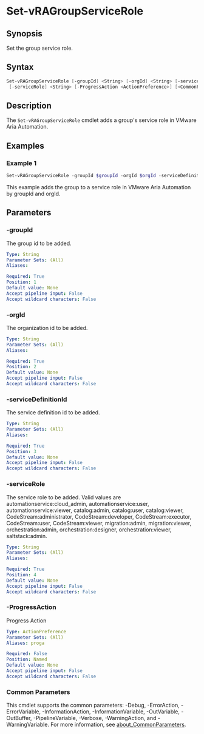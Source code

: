 # Set-vRAGroupServiceRole

## Synopsis

Set the group service role.

## Syntax

```powershell
Set-vRAGroupServiceRole [-groupId] <String> [-orgId] <String> [-serviceDefinitionId] <String>
 [-serviceRole] <String> [-ProgressAction <ActionPreference>] [<CommonParameters>]
```

## Description

The `Set-vRAGroupServiceRole` cmdlet adds a group's service role in VMware Aria Automation.

## Examples

### Example 1

```powershell
Set-vRAGroupServiceRole -groupId $groupId -orgId $orgId -serviceDefinitionId $serviceDefinitionId -serviceRole $serviceRole
```

This example adds the group to a service role in VMware Aria Automation by groupId and orgId.

## Parameters

### -groupId

The group id to be added.

```yaml
Type: String
Parameter Sets: (All)
Aliases:

Required: True
Position: 1
Default value: None
Accept pipeline input: False
Accept wildcard characters: False
```

### -orgId

The organization id to be added.

```yaml
Type: String
Parameter Sets: (All)
Aliases:

Required: True
Position: 2
Default value: None
Accept pipeline input: False
Accept wildcard characters: False
```

### -serviceDefinitionId

The service definition id to be added.

```yaml
Type: String
Parameter Sets: (All)
Aliases:

Required: True
Position: 3
Default value: None
Accept pipeline input: False
Accept wildcard characters: False
```

### -serviceRole

The service role to be added.
Valid values are automationservice:cloud_admin, automationservice:user, automationservice:viewer, catalog:admin, catalog:user, catalog:viewer, CodeStream:administrator, CodeStream:developer, CodeStream:executor, CodeStream:user, CodeStream:viewer, migration:admin, migration:viewer, orchestration:admin, orchestration:designer, orchestration:viewer, saltstack:admin.

```yaml
Type: String
Parameter Sets: (All)
Aliases:

Required: True
Position: 4
Default value: None
Accept pipeline input: False
Accept wildcard characters: False
```

### -ProgressAction

Progress Action

```yaml
Type: ActionPreference
Parameter Sets: (All)
Aliases: proga

Required: False
Position: Named
Default value: None
Accept pipeline input: False
Accept wildcard characters: False
```

### Common Parameters

This cmdlet supports the common parameters: -Debug, -ErrorAction, -ErrorVariable, -InformationAction, -InformationVariable, -OutVariable, -OutBuffer, -PipelineVariable, -Verbose, -WarningAction, and -WarningVariable. For more information, see [about_CommonParameters](http://go.microsoft.com/fwlink/?LinkID=113216).
